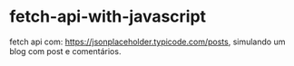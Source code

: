 # fetch-api-with-javascript
fetch api com: https://jsonplaceholder.typicode.com/posts, simulando um blog com post e comentários.
